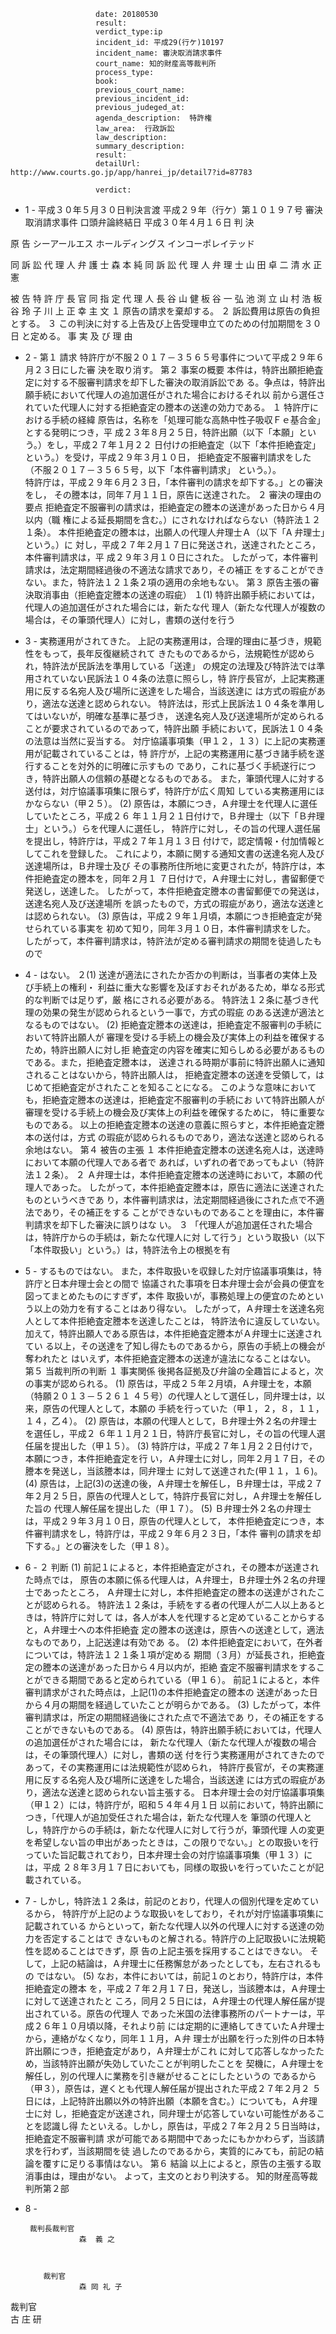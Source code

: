 
                       date: 20180530
                       result: 
                       verdict_type:ip
                       incident_id: 平成29(行ケ)10197
                       incident_name: 審決取消請求事件
                       court_name: 知的財産高等裁判所
                       process_type:
                       book: 
                       previous_court_name:
                       previous_incident_id:
                       previous_judeged_at:
                       agenda_description:  特許権
                       law_area:  行政訴訟
                       law_description: 
                       summary_description: 
                       result: 
                       detailUrl: http://www.courts.go.jp/app/hanrei_jp/detail7?id=87783

                       verdict:

                       
- 1 - 
平成３０年５月３０日判決言渡 
平成２９年（行ケ）第１０１９７号 審決取消請求事件 
口頭弁論終結日 平成３０年４月１６日 
判 決 
 
 
原 告    シーアールエス ホールディングス 
                インコーポレイテッド 
 
同 訴 訟 代 理 人 弁 護 士    森   本       純 
同 訴 訟 代 理 人 弁 理 士    山   田   卓   二 
                清   水   正   憲 
 
被 告    特 許 庁 長 官 
同 指 定 代 理 人    長 谷 山       健 
板   谷   一   弘 
池   渕       立 
山   村       浩 
            板   谷   玲   子 
            川   上   正   幸 
主 文 
１ 原告の請求を棄却する。 
２ 訴訟費用は原告の負担とする。 
３ この判決に対する上告及び上告受理申立てのための付加期間を３０日
と定める。 
事 実 及 び 理 由 
 
- 2 - 
第１ 請求 
特許庁が不服２０１７－３５６５号事件について平成２９年６月２３日にした審
決を取り消す。 
第２ 事案の概要 
 本件は，特許出願拒絶査定に対する不服審判請求を却下した審決の取消訴訟であ
る。争点は，特許出願手続において代理人の追加選任がされた場合におけるそれ以
前から選任されていた代理人に対する拒絶査定の謄本の送達の効力である。 
１ 特許庁における手続の経緯 
 原告は，名称を「処理可能な高熱中性子吸収Ｆｅ基合金」とする発明につき，平
成２３年８月２５日，特許出願（以下「本願」という。）をし，平成２７年１月２２
日付けの拒絶査定（以下「本件拒絶査定」という。）を受け，平成２９年３月１０日，
拒絶査定不服審判請求をした（不服２０１７－３５６５号，以下「本件審判請求」
という。）。  
特許庁は，平成２９年６月２３日，「本件審判の請求を却下する。」との審決をし，
その謄本は，同年７月１１日，原告に送達された。 
２ 審決の理由の要点 
拒絶査定不服審判の請求は，拒絶査定の謄本の送達があった日から４月以内（職
権による延長期間を含む。）にされなければならない（特許法１２１条）。 
本件拒絶査定の謄本は，出願人の代理人弁理士Ａ（以下「A 弁理士」という。）に
対し，平成２７年２月１７日に発送され，送達されたところ，本件審判請求は，平
成２９年３月１０日にされた。 
したがって，本件審判請求は，法定期間経過後の不適法な請求であり，その補正
をすることができない。また，特許法１２１条２項の適用の余地もない。 
第３ 原告主張の審決取消事由（拒絶査定謄本の送達の瑕疵） 
 １(1) 特許出願手続においては，代理人の追加選任がされた場合には，新たな代
理人（新たな代理人が複数の場合は，その筆頭代理人）に対し，書類の送付を行う
 
- 3 - 
実務運用がされてきた。 
 上記の実務運用は，合理的理由に基づき，規範性をもって，長年反復継続されて
きたものであるから，法規範性が認められ，特許法が民訴法を準用している「送達」
の規定の法理及び特許法では準用されていない民訴法１０４条の法意に照らし，特
許庁長官が，上記実務運用に反する名宛人及び場所に送達をした場合，当該送達に
は方式の瑕疵があり，適法な送達と認められない。 
 特許法は，形式上民訴法１０４条を準用してはいないが，明確な基準に基づき，
送達名宛人及び送達場所が定められることが要求されているのであって，特許出願
手続において，民訴法１０４条の法意は当然に妥当する。 
対庁協議事項集（甲１２，１３）に上記の実務運用が記載されていることは，特
許庁が，上記の実務運用に基づき諸手続を遂行することを対外的に明確に示すもの
であり，これに基づく手続遂行につき，特許出願人の信頼の基礎となるものである。 
また，筆頭代理人に対する送付は，対庁協議事項集に限らず，特許庁が広く周知
している実務運用にほかならない（甲２５）。 
  (2) 原告は，本願につき，Ａ弁理士を代理人に選任していたところ，平成２６
年１１月２１日付けで，Ｂ弁理士（以下「Ｂ弁理士」という。）らを代理人に選任し，
特許庁に対し，その旨の代理人選任届を提出し，特許庁は，平成２７年１月１３日
付けで，認定情報・付加情報としてこれを登録した。 
これにより，本願に関する通知文書の送達名宛人及び送達場所は，Ｂ弁理士及び
その事務所住所地に変更されたが，特許庁は，本件拒絶査定の謄本を，同年２月１
７日付けで，Ａ弁理士に対し，書留郵便で発送し，送達した。 
したがって，本件拒絶査定謄本の書留郵便での発送は，送達名宛人及び送達場所
を誤ったもので，方式の瑕疵があり，適法な送達とは認められない。 
(3) 原告は，平成２９年１月頃，本願につき拒絶査定が発せられている事実を
初めて知り，同年３月１０日，本件審判請求をした。 
 したがって，本件審判請求は，特許法が定める審判請求の期間を徒過したもので
 
- 4 - 
はない。 
 ２(1) 送達が適法にされたか否かの判断は，当事者の実体上及び手続上の権利・
利益に重大な影響を及ぼすおそれがあるため，単なる形式的な判断では足りず，厳
格にされる必要がある。 
特許法１２条に基づき代理の効果の発生が認められるという一事で，方式の瑕疵
のある送達が適法となるものではない。 
  (2) 拒絶査定謄本の送達は，拒絶査定不服審判の手続において特許出願人が
審理を受ける手続上の機会及び実体上の利益を確保するため，特許出願人に対し拒
絶査定の内容を確実に知らしめる必要があるものである。また，拒絶査定謄本は，
送達される時期が事前に特許出願人に通知されることはないから，特許出願人は，
拒絶査定謄本の送達を受領して，はじめて拒絶査定がされたことを知ることになる。
このような意味においても，拒絶査定謄本の送達は，拒絶査定不服審判の手続にお
いて特許出願人が審理を受ける手続上の機会及び実体上の利益を確保するために，
特に重要なものである。 
 以上の拒絶査定謄本の送達の意義に照らすと，本件拒絶査定謄本の送付は，方式
の瑕疵が認められるものであり，適法な送達と認められる余地はない。 
第４ 被告の主張 
 １ 本件拒絶査定謄本の送達名宛人は，送達時において本願の代理人である者で
あれば，いずれの者であってもよい（特許法１２条）。 
２ Ａ弁理士は，本件拒絶査定謄本の送達時において，本願の代理人であった。 
したがって，本件拒絶査定謄本は，原告に適法に送達されたものというべきであ
り，本件審判請求は，法定期間経過後にされた点で不適法であり，その補正をする
ことができないものであることを理由に，本件審判請求を却下した審決に誤りはな
い。 
３ 「代理人が追加選任された場合は，特許庁からの手続は，新たな代理人に対
して行う」という取扱い（以下「本件取扱い」という。）は，特許法令上の根拠を有
 
- 5 - 
するものではない。 
また，本件取扱いを収録した対庁協議事項集は，特許庁と日本弁理士会との間で
協議された事項を日本弁理士会が会員の便宜を図ってまとめたものにすぎず，本件
取扱いが，事務処理上の便宜のためという以上の効力を有することはあり得ない。 
したがって，Ａ弁理士を送達名宛人として本件拒絶査定謄本を送達したことは，
特許法令に違反していない。 
加えて，特許出願人である原告は，本件拒絶査定謄本がＡ弁理士に送達されてい
る以上，その送達を了知し得たものであるから，原告の手続上の機会が奪われたと
はいえず，本件拒絶査定謄本の送達が違法になることはない。 
第５ 当裁判所の判断 
 １ 事実関係 
 後掲各証拠及び弁論の全趣旨によると，次の事実が認められる。 
  (1) 原告は，平成２５年２月頃，Ａ弁理士を，本願（特願２０１３－５２６１
４５号）の代理人として選任し，同弁理士は，以来，原告の代理人として，本願の
手続を行っていた（甲１，２，８，１１，１４，乙４）。 
  (2) 原告は，本願の代理人として，Ｂ弁理士外２名の弁理士を選任し，平成２
６年１１月２１日，特許庁長官に対し，その旨の代理人選任届を提出した（甲１５）。 
  (3) 特許庁は，平成２７年１月２２日付けで，本願につき，本件拒絶査定を行
い，Ａ弁理士に対し，同年２月１７日，その謄本を発送し，当該謄本は，同弁理士
に対して送達された(甲１１，１６)。 
  (4) 原告は，上記(3)の送達の後，Ａ弁理士を解任し，Ｂ弁理士は，平成２７
年２月２５日，原告の代理人として，特許庁長官に対し，Ａ弁理士を解任した旨の
代理人解任届を提出した（甲１７）。 
  (5) Ｂ弁理士外２名の弁理士は，平成２９年３月１０日，原告の代理人として，
本件拒絶査定につき，本件審判請求をし，特許庁は，平成２９年６月２３日，「本件
審判の請求を却下する。」との審決をした（甲１８）。 
 
- 6 - 
２ 判断 
 (1) 前記１によると，本件拒絶査定がされ，その謄本が送達された時点では，
原告の本願に係る代理人は，Ａ弁理士，Ｂ弁理士外２名の弁理士であったところ，
Ａ弁理士に対し，本件拒絶査定の謄本の送達がされたことが認められる。 
特許法１２条は，手続をする者の代理人が二人以上あるときは，特許庁に対して
は，各人が本人を代理すると定めていることからすると，Ａ弁理士への本件拒絶査
定の謄本の送達は，原告への送達として，適法なものであり，上記送達は有効であ
る。 
 (2) 本件拒絶査定において，在外者については，特許法１２１条１項が定める
期間（３月）が延長され，拒絶査定の謄本の送達があった日から４月以内が，拒絶
査定不服審判請求をすることができる期間であると定められている（甲１６）。 
前記１によると，本件審判請求がされた時点は，上記(1)の本件拒絶査定の謄本の
送達があった日から４月の期間を経過していたことが明らかである。 
(3) したがって，本件審判請求は，所定の期間経過後にされた点で不適法であ
り，その補正をすることができないものである。 
  (4) 原告は，特許出願手続においては，代理人の追加選任がされた場合には，
新たな代理人（新たな代理人が複数の場合は，その筆頭代理人）に対し，書類の送
付を行う実務運用がされてきたのであって，その実務運用には法規範性が認められ，
特許庁長官が，その実務運用に反する名宛人及び場所に送達をした場合，当該送達
には方式の瑕疵があり，適法な送達と認められない旨主張する。 
 日本弁理士会の対庁協議事項集（甲１２）には，特許庁が，昭和５４年４月１日
以前において，特許出願につき，「代理人が追加受任された場合は，新たな代理人を
筆頭の代理人とし，特許庁からの手続は，新たな代理人に対して行うが，筆頭代理
人の変更を希望しない旨の申出があったときは，この限りでない。」との取扱いを行
っていた旨記載されており，日本弁理士会の対庁協議事項集（甲１３）には，平成
２８年３月１７日においても，同様の取扱いを行っていたことが記載されている。 
 
- 7 - 
 しかし，特許法１２条は，前記のとおり，代理人の個別代理を定めているから，
特許庁が上記のような取扱いをしており，それが対庁協議事項集に記載されている
からといって，新たな代理人以外の代理人に対する送達の効力を否定することはで
きないものと解される。特許庁の上記取扱いに法規範性を認めることはできず，原
告の上記主張を採用することはできない。 
そして，上記の結論は，Ａ弁理士に任務懈怠があったとしても，左右されるもの
ではない。 
(5) なお，本件においては，前記１のとおり，特許庁は，本件拒絶査定の謄本
を，平成２７年２月１７日，発送し，当該謄本は，Ａ弁理士に対して送達されたと
ころ，同月２５日には，Ａ弁理士の代理人解任届が提出されている。原告の代理人
であった米国の法律事務所のパートナーは，平成２６年１０月頃以降，それより前
には定期的に連絡してきていたＡ弁理士から，連絡がなくなり，同年１１月，Ａ弁
理士が出願を行った別件の日本特許出願につき，拒絶査定があり，Ａ弁理士がこれ
に対して応答しなかったため，当該特許出願が失効していたことが判明したことを
契機に，Ａ弁理士を解任し，別の代理人に業務を引き継がせることにしたというの
であるから（甲３），原告は，遅くとも代理人解任届が提出された平成２７年２月２
５日には，上記特許出願以外の特許出願（本願を含む。）についても，Ａ弁理士に対
し，拒絶査定が送達され，同弁理士が応答していない可能性があることを認識し得
たといえる。しかし，原告は，平成２７年２月２５日当時は，拒絶査定不服審判請
求が可能である期間中であったにもかかわらず，当該請求を行わず，当該期間を徒
過したのであるから，実質的にみても，前記の結論を覆すに足りる事情はない。 
第６ 結論 
 以上によると，原告の主張する取消事由は，理由がない。 
よって，主文のとおり判決する。 
知的財産高等裁判所第２部 
 
 
- 8 - 
 
 
 
       裁判長裁判官                       
                  森  義 之    
 
 
 
          裁判官                       
                  森 岡 礼 子    
 
 
 
裁判官                       
                  古 庄  研    

                    